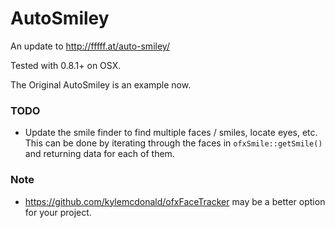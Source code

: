 AutoSmiley
==========

An update to http://fffff.at/auto-smiley/

Tested with 0.8.1+ on OSX.

The Original AutoSmiley is an example now.

### TODO
- Update the smile finder to find multiple faces / smiles, locate eyes, etc.  This can be done by iterating through the faces in `ofxSmile::getSmile()` and returning data for each of them.

### Note
- https://github.com/kylemcdonald/ofxFaceTracker may be a better option for your project.
